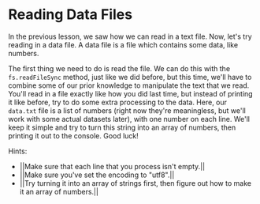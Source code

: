# Reading Data Files

In the previous lesson, we saw how we can read in a text file. Now, let's try reading in a data file. A data file is a file which contains some data, like numbers.

The first thing we need to do is read the file. We can do this with the `fs.readFileSync` method, just like we did before, but this time, we'll have to combine some of our prior knowledge to manipulate the text that we read. You'll read in a file exactly like how you did last time, but instead of printing it like before, try to do some extra processing to the data. Here, our `data.txt` file is a list of numbers (right now they're meaningless, but we'll work with some actual datasets later), with one number on each line. We'll keep it simple and try to turn this string into an array of numbers, then printing it out to the console. Good luck!

Hints:
* ||Make sure that each line that you process isn't empty.||
* ||Make sure you've set the encoding to "utf8".||
* ||Try turning it into an array of strings first, then figure out how to make it an array of numbers.||